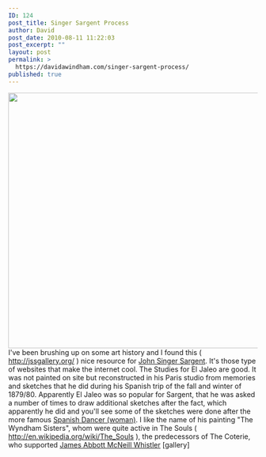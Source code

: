 ```yaml
---
ID: 124
post_title: Singer Sargent Process
author: David
post_date: 2010-08-11 11:22:03
post_excerpt: ""
layout: post
permalink: >
  https://davidawindham.com/singer-sargent-process/
published: true
---
```

<a href="http://davidawindham.com/singer-sargent-process/el_jaleo/" rel="attachment wp-att-129"><img src="http://davidawindham.com/wp-content/uploads/2010/08/El_Jaleo.jpeg" alt="" title="El Jaleo " width="800" height="517" class="aligncenter size-full wp-image-129" /></a>I've been brushing up on some art history  and I found this ( <a href="http://jssgallery.org/">http://jssgallery.org/</a> ) nice resource for <a href="http://en.wikipedia.org/wiki/John_Singer_Sargent">John Singer Sargent</a>. It's those type of websites that make the internet cool.  The Studies for El Jaleo are good.  It was not painted on site but reconstructed in his Paris studio from memories and sketches that he did during his Spanish trip of the fall and winter of 1879/80. Apparently El Jaleo was so popular for Sargent, that he was asked a number of times to draw additional sketches after the fact, which apparently he did and you'll see some of the sketches were done after the more famous <a href="http://davidawindham.com/singer-sargent-process/spanish_dancer_woman/">Spanish Dancer (woman)</a>.  I like the name of his painting "The Wyndham Sisters",  whom were quite active in The Souls ( <a href="http://en.wikipedia.org/wiki/The_Souls">http://en.wikipedia.org/wiki/The_Souls</a> ), the predecessors of The Coterie, who supported <a href="http://en.wikipedia.org/wiki/James_Abbott_McNeill_Whistler">James Abbott McNeill Whistler</a>
[gallery]
